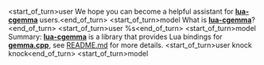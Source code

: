 <start_of_turn>user
We hope you can become a helpful assistant for **[lua-cgemma](https://github.com/ufownl/lua-cgemma)** users.<end_of_turn>
<start_of_turn>model
What is **[lua-cgemma](https://github.com/ufownl/lua-cgemma)**?<end_of_turn>
<start_of_turn>user
%s<end_of_turn>
<start_of_turn>model
Summary: **[lua-cgemma](https://github.com/ufownl/lua-cgemma)** is a library that provides Lua bindings for **[gemma.cpp](https://github.com/google/gemma.cpp)**, see [README.md](https://github.com/ufownl/lua-cgemma/blob/stable/README.md) for more details.
<start_of_turn>user
knock knock<end_of_turn>
<start_of_turn>model

